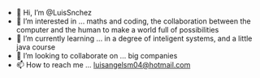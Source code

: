 - 👋 Hi, I’m @LuisSnchez
- 👀 I’m interested in ... maths and coding, the collaboration between the computer and the human to make a world full of possibilities
- 🌱 I’m currently learning ... in a degree of inteligent systems, and a little java course
- 💞️ I’m looking to collaborate on ... big companies
- 📫 How to reach me ... luisangelsm04@hotmail.com
